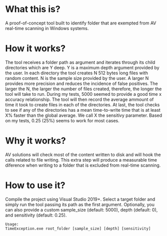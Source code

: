 # What this is?
A proof-of-concept tool built to identify folder that are exempted from AV real-time scanning in Windows systems.

# How it works?
The tool receives a folder path as argument and iterates through its child directories which are Y deep. Y is a maximum depth argument provided by the user. In each directory the tool creates N 512 bytes long files with random content. N is the sample size provided by the user. A larger N provides more precision and reduces the incidence of false positives. The larger the N, the larger the number of files created, therefore, the longer the tool will take to run.  During my tests, 5000 seemed to provide a good time x accuracy relationship.  The tool will then record the average ammount of time it took to create files in each of the directories.  At last, the tool checks to see if any of the directories has a mean time-to-write time that is at least X% faster than the global average. We call X the sensitivy parameter. Based on my tests, 0.25 (25%) seems to work for most cases.

# Why it works?
AV solutions will check most of the content written to disk and will hook the calls related to file writing.  This extra step will produce a measurable time diference when writing to a folder that is excluded from real-time scanning.

# How to use it?
Compile the project using Visual Studio 2019+. Select a target folder and simply run the tool passing its path as the first argument. Optionally, you can also provide a custom sample_size (default: 5000), depth (default: 0), and sensitivity (default: 0.25).

```
Usage:
TimeException.exe root_folder [sample_size] [depth] [sensitivity]
```